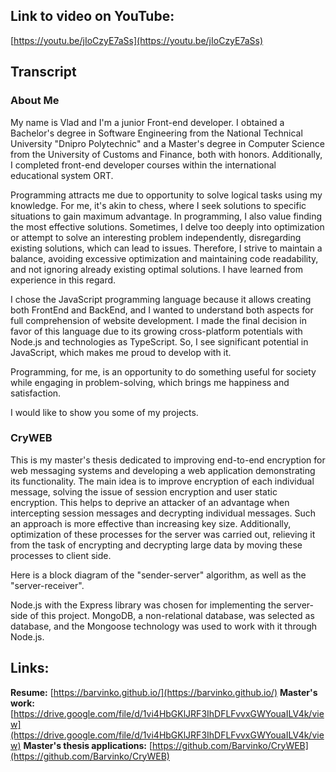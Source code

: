 ## Link to video on YouTube:
[https://youtu.be/jIoCzyE7aSs](https://youtu.be/jIoCzyE7aSs)

## Transcript

### About Me
My name is Vlad and I'm a junior Front-end developer. I obtained a Bachelor's degree in Software Engineering from the National Technical University "Dnipro Polytechnic" and a Master's degree in Computer Science from the University of Customs and Finance, both with honors. Additionally, I completed front-end developer courses within the international educational system ORT.

Programming attracts me due to opportunity to solve logical tasks using my knowledge. For me, it's akin to chess, where I seek solutions to specific situations to gain maximum advantage. In programming, I also value finding the most effective solutions. Sometimes, I delve too deeply into optimization or attempt to solve an interesting problem independently, disregarding existing solutions, which can lead to issues. Therefore, I strive to maintain a balance, avoiding excessive optimization and maintaining code readability, and not ignoring already existing optimal solutions. I have learned from experience in this regard.

I chose the JavaScript programming language because it allows creating both FrontEnd and BackEnd, and I wanted to understand both aspects for full comprehension of website development. I made the final decision in favor of this language due to its growing cross-platform potentials with Node.js and technologies as TypeScript. So, I see significant potential in JavaScript, which makes me proud to develop with it.

Programming, for me, is an opportunity to do something useful for society while engaging in problem-solving, which brings me happiness and satisfaction.

I would like to show you some of my projects.

### CryWEB

This is my master's thesis dedicated to improving end-to-end encryption for web messaging systems and developing a web application demonstrating its functionality. The main idea is to improve encryption of each individual message, solving the issue of session encryption and user static encryption. This helps to deprive an attacker of an advantage when intercepting session messages and decrypting individual messages. Such an approach is more effective than increasing key size.
Additionally, optimization of these processes for the server was carried out, relieving it from the task of encrypting and decrypting large data by moving these processes to client side.

Here is a block diagram of the "sender-server" algorithm, as well as the "server-receiver".

Node.js with the Express library was chosen for implementing the server-side of this project. 
MongoDB, a non-relational database, was selected as database, and the Mongoose technology was used to work with it through Node.js.

## Links:
**Resume:**
[https://barvinko.github.io/](https://barvinko.github.io/)
**Master's work:**
[https://drive.google.com/file/d/1vi4HbGKlJRF3IhDFLFvvxGWYouaILV4k/view](https://drive.google.com/file/d/1vi4HbGKlJRF3IhDFLFvvxGWYouaILV4k/view)
**Master's thesis applications:**
[https://github.com/Barvinko/CryWEB](https://github.com/Barvinko/CryWEB)